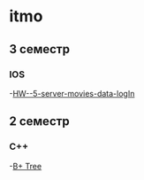 # itmo

## 3 семестр
### IOS
-[HW--5-server-movies-data-logIn](https://github.com/gr-rassadnikov/itmo/tree/main/sem-3/ios/HW--5-server-movies-data-logIn)

## 2 семестр
### С++
-[B+ Tree]()
